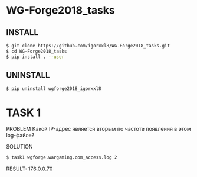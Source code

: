 # WG-Forge2018_tasks

## INSTALL

```bash
$ git clone https://github.com/igorxxl8/WG-Forge2018_tasks.git
$ cd WG-Forge2018_tasks
$ pip install . --user
```

## UNINSTALL
```bash
$ pip uninstall wgforge2018_igorxxl8
```

# TASK 1

PROBLEM
Какой IP-адрес является вторым по частоте появления в этом log-файле?

SOLUTION
```bash
$ task1 wgforge.wargaming.com_access.log 2
```

RESULT: 176.0.0.70
